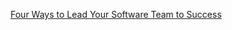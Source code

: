 [Four Ways to Lead Your Software Team to Success](https://hackernoon.com/four-ways-to-lead-software-team-to-success-43fa156719b4)